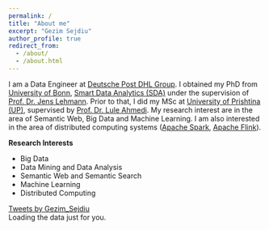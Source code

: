 ```yaml
---
permalink: /
title: "About me"
excerpt: "Gezim Sejdiu"
author_profile: true
redirect_from: 
  - /about/
  - /about.html
---
```


I am a Data Engineer at <a href='https://www.dpdhl.jobs/data-science'>Deutsche Post DHL Group</a>. I obtained my PhD from [University of Bonn](https://www.uni-bonn.de/), [Smart Data Analytics (SDA)](http://sda.tech) under the supervision of [Prof. Dr. Jens Lehmann](http://jens-lehmann.org/). Prior to that, I did my MSc at [University of Prishtina (UP)](http://uni-pr.edu/), supervised by [Prof. Dr. Lule Ahmedi](http://luleahmedi.uni-pr.edu/). My research interest are in the area of Semantic Web, Big Data and Machine Learning. I am also interested in the area of distributed computing systems ([Apache Spark](http://spark.apache.org/), [Apache Flink](http://flink.apache.org/)).

  <article>
    <div>
      <div class="twoCol1">
        <div >
<p><strong>Research Interests</strong>
<ul>
<li>Big Data</li>
<li>Data Mining and Data Analysis</li>
<li>Semantic Web and Semantic Search</li>
<li>Machine Learning</li>
<li>Distributed Computing</li>
</ul></p>
        </div>
      </div>
      <div class="twoCol2">
      <a class="twitter-timeline" data-width="500" data-height="400" data-theme="light" href="https://twitter.com/Gezim_Sejdiu?ref_src=twsrc%5Etfw">Tweets by Gezim_Sejdiu</a> <script async src="https://platform.twitter.com/widgets.js" charset="utf-8"></script>
      </div>
    </div>
  </article>

<!-- Prepare a container for your calendar. -->
<div class="calendar">
    <!-- Loading stuff -->
    Loading the data just for you.
</div>

<script>
    GitHubCalendar(".calendar", "GezimSejdiu", {responsive:true});
</script>
